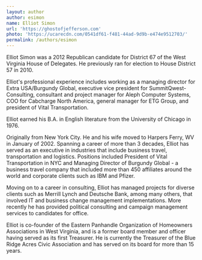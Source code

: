```yaml
---
layout: author
author: esimon
name: Elliot Simon
url: 'https://ghostofjefferson.com'
photo: 'https://ucarecdn.com/0541df61-f481-44ad-9d9b-e474e9512703/'
permalink: /authors/esimon
---
```

Elliot Simon was a 2012 Republican candidate for District 67 of the West
Virginia House of Delegates. He previously ran for election to House
District 57 in 2010.

Elliot's professional experience includes working as a managing director
for Extra USA/Burgundy Global, executive vice president for
SummitQwest-Consulting, consultant and project manager for Aleph Computer
Systems, COO for Cabcharge North America, general manager for ETG Group,
and president of Vital Transportation.

Elliot earned his B.A. in English literature from the University of
Chicago in 1976.

Originally from New York City. He and his wife moved to Harpers Ferry, WV
in January of 2002. Spanning a career of more than 3 decades, Elliot has
served as an executive in industries that include business travel,
transportation and logistics. Positions included President of Vital
Transportation in NYC and Managing Director of Burgundy Global - a
business travel company that included more than 450 affiliates around the
world and corporate clients such as IBM and Pfizer.

Moving on to a career in consulting, Elliot has managed projects for
diverse clients such as Merrill Lynch and Deutsche Bank, among many
others, that involved IT and business change management implementations.
More recently he has provided political consulting and campaign management
services to candidates for office.

Elliot is co-founder of the Eastern Panhandle Organization of Homeowners
Associations in West Virginia, and is a former board member and officer
having served as its first Treasurer. He is currently the Treasurer of the
Blue Ridge Acres Civic Association and has served on its board for more
than 15 years.
